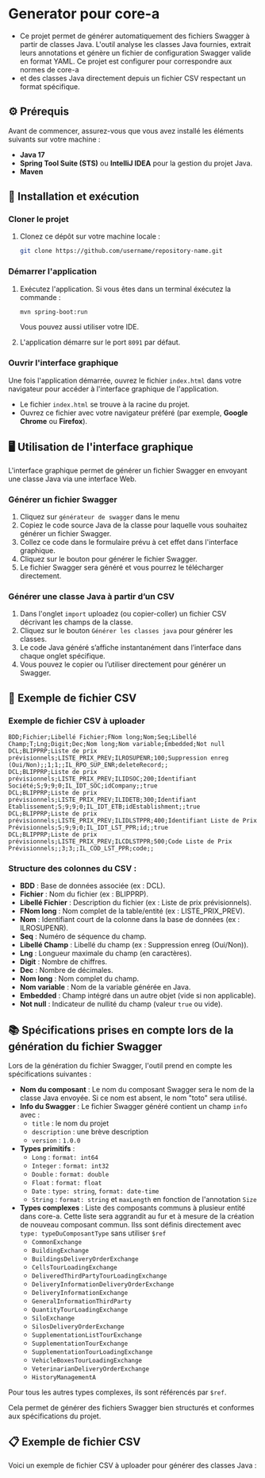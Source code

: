 # Generator pour core-a

- Ce projet permet de générer automatiquement des fichiers Swagger à partir de classes Java. L'outil analyse les classes Java fournies, extrait leurs annotations et génère un fichier de configuration Swagger valide en format YAML. Ce projet est configurer pour correspondre aux normes de core-a
- et des classes Java directement depuis un fichier CSV respectant un format spécifique.

## ⚙️ Prérequis

Avant de commencer, assurez-vous que vous avez installé les éléments suivants sur votre machine :

- **Java 17**
- **Spring Tool Suite (STS)** ou **IntelliJ IDEA** pour la gestion du projet Java.
- **Maven** 

## 🚀 Installation et exécution

### Cloner le projet

1. Clonez ce dépôt sur votre machine locale :

    ```bash
    git clone https://github.com/username/repository-name.git
    ```

### Démarrer l'application

1. Exécutez l'application. Si vous êtes dans un terminal éxécutez la commande :
    ```bash
    mvn spring-boot:run
    ```
   Vous pouvez aussi utiliser votre IDE.

3. L'application démarre sur le port `8091` par défaut.

### Ouvrir l'interface graphique

Une fois l'application démarrée, ouvrez le fichier `index.html` dans votre navigateur pour accéder à l'interface graphique de l'application.

- Le fichier `index.html` se trouve à la racine du projet.
- Ouvrez ce fichier avec votre navigateur préféré (par exemple, **Google Chrome** ou **Firefox**).

## 🖥️ Utilisation de l'interface graphique

L'interface graphique permet de générer un fichier Swagger en envoyant une classe Java via une interface Web.

### Générer un fichier Swagger

1. Cliquez sur `générateur de swagger` dans le menu
2. Copiez le code source Java de la classe pour laquelle vous souhaitez générer un fichier Swagger.
3. Collez ce code dans le formulaire prévu à cet effet dans l'interface graphique.
4. Cliquez sur le bouton pour générer le fichier Swagger.
5. Le fichier Swagger sera généré et vous pourrez le télécharger directement.

### Générer une classe Java à partir d’un CSV

1. Dans l'onglet `import` uploadez (ou copier-coller) un fichier CSV décrivant les champs de la classe.
2. Cliquez sur le bouton `Générer les classes java` pour générer les classes.
2. Le code Java généré s’affiche instantanément dans l’interface dans chaque onglet spécifique.
3. Vous pouvez le copier ou l’utiliser directement pour générer un Swagger.

## 📄 Exemple de fichier CSV

### Exemple de fichier CSV à uploader

```csv
BDD;Fichier;Libellé Fichier;FNom long;Nom;Seq;Libellé Champ;T;Lng;Digit;Dec;Nom long;Nom variable;Embedded;Not null
DCL;BLIPPRP;Liste de prix prévisionnels;LISTE_PRIX_PREV;ILROSUPENR;100;Suppression enreg (Oui/Non);;1;1;;IL_RPO_SUP_ENR;deleteRecord;;
DCL;BLIPPRP;Liste de prix prévisionnels;LISTE_PRIX_PREV;ILIDSOC;200;Identifiant Société;S;9;9;0;IL_IDT_SOC;idCompany;;true
DCL;BLIPPRP;Liste de prix prévisionnels;LISTE_PRIX_PREV;ILIDETB;300;Identifiant Etablissement;S;9;9;0;IL_IDT_ETB;idEstablishment;;true
DCL;BLIPPRP;Liste de prix prévisionnels;LISTE_PRIX_PREV;ILIDLSTPPR;400;Identifiant Liste de Prix Prévisionnels;S;9;9;0;IL_IDT_LST_PPR;id;;true
DCL;BLIPPRP;Liste de prix prévisionnels;LISTE_PRIX_PREV;ILCDLSTPPR;500;Code Liste de Prix Prévisionnels;;3;3;;IL_COD_LST_PPR;code;; 
```
### Structure des colonnes du CSV :

- **BDD** : Base de données associée (ex : DCL).
- **Fichier** : Nom du fichier (ex : BLIPPRP).
- **Libellé Fichier** : Description du fichier (ex : Liste de prix prévisionnels).
- **FNom long** : Nom complet de la table/entité (ex : LISTE_PRIX_PREV).
- **Nom** : Identifiant court de la colonne dans la base de données (ex : ILROSUPENR).
- **Seq** : Numéro de séquence du champ.
- **Libellé Champ** : Libellé du champ (ex : Suppression enreg (Oui/Non)).
- **Lng** : Longueur maximale du champ (en caractères).
- **Digit** : Nombre de chiffres.
- **Dec** : Nombre de décimales.
- **Nom long** : Nom complet du champ.
- **Nom variable** : Nom de la variable générée en Java.
- **Embedded** : Champ intégré dans un autre objet (vide si non applicable).
- **Not null** : Indicateur de nullité du champ (valeur `true` ou vide).

## 📚 Spécifications prises en compte lors de la génération du fichier Swagger

Lors de la génération du fichier Swagger, l'outil prend en compte les spécifications suivantes :

- **Nom du composant** : Le nom du composant Swagger sera le nom de la classe Java envoyée. Si ce nom est absent, le nom "toto" sera utilisé.
- **Info du Swagger** : Le fichier Swagger généré contient un champ `info` avec :
  - `title` : le nom du projet
  - `description` : une brève description
  - `version` : `1.0.0`
- **Types primitifs** :
  - `Long` : `format: int64`
  - `Integer` : `format: int32`
  - `Double` : `format: double`
  - `Float` : `format: float`
  - `Date` : `type: string`, `format: date-time`
  - `String` : `format: string` et  `maxLength` en fonction de l'annotation `Size`
- **Types complexes** :
  Liste des composants communs à plusieur entité dans core-a. Cette liste sera aggrandit au fur et à mesure de la création de nouveau composant commun. Ilss sont définis directement avec `type: typeDuComposantType` sans utiliser `$ref` 
    - `CommonExchange`
    - `BuildingExchange`
    - `BuildingsDeliveryOrderExchange`
    - `CellsTourLoadingExchange`
    - `DeliveredThirdPartyTourLoadingExchange`
    - `DeliveryInformationDeliveryOrderExchange`
    - `DeliveryInformationExchange`
    - `GeneralInformationThirdParty`
    - `QuantityTourLoadingExchange`
    - `SiloExchange`
    - `SilosDeliveryOrderExchange`
    - `SupplementationListTourExchange`
    - `SupplementationTourExchange`
    - `SupplementationTourLoadingExchange`
    - `VehicleBoxesTourLoadingExchange`
    - `VeterinarianDeliveryOrderExchange`
    - `HistoryManagementA`
   
Pour tous les autres types complexes, ils sont référencés par `$ref`.

Cela permet de générer des fichiers Swagger bien structurés et conformes aux spécifications du projet.

## 📋 Exemple de fichier CSV
Voici un exemple de fichier CSV à uploader pour générer des classes Java :


